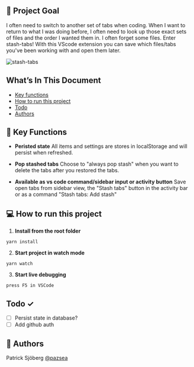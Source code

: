 ## 🚩 Project Goal

I often need to switch to another set of tabs when coding. When I want to return to what I was doing before, I often need to look up those exact sets of files and the order I wanted them in. I often forget some files.
Enter stash-tabs! With this VScode extension you can save which files/tabs you've been working with and open them later. 

![stash-tabs](https://user-images.githubusercontent.com/43534461/113587055-922cbe80-962e-11eb-8fea-634dd343828b.gif)



## What’s In This Document

- [Key functions](#-key-functions)
- [How to run this project](#-how-to-run-this-project)
- [Todo](#-todo)
- [Authors](#-authors)



## 🔔 Key Functions

- **Peristed state** All items and settings are stores in localStorage and will persist when refreshed.

- **Pop stashed tabs** Choose to "always pop stash" when you want to delete the tabs after you restored the tabs.

- **Available as vs code command/sidebar input or activity button** Save open tabs from sidebar view, the "Stash tabs" button in the activity bar or as a command "Stash tabs: Add stash"


## 💻 How to run this project
1. **Install from the root folder**

```
yarn install
```

2. **Start project in watch mode**

```
yarn watch
```

3. **Start live debugging**

```
press F5 in VSCode
```
 
## Todo ✓
- [ ] Persist state in database?
- [ ] Add github auth

## 📓 Authors
Patrick Sjöberg <a href="https://github.com/pazsea">@pazsea</a> <br>



